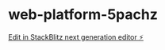 # web-platform-5pachz

[Edit in StackBlitz next generation editor ⚡️](https://stackblitz.com/~/github.com/binhtvbk/web-platform-5pachz)